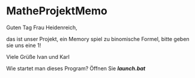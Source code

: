 # MatheProjektMemo
Guten Tag Frau Heidenreich,

das ist unser Projekt, ein Memory spiel zu binomische Formel, bitte geben sie uns eine 1!

Viele Grüße
Ivan und Karl

Wie startet man dieses Program?
Öffnen Sie ***launch.bat***

